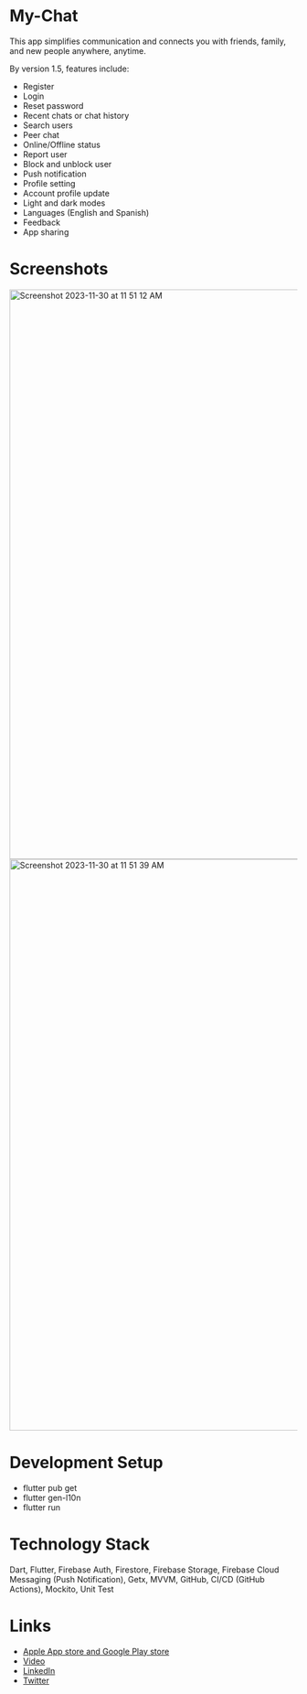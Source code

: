 # My-Chat

This app simplifies communication and connects you with friends, family, and new people anywhere, anytime.

By version 1.5, features include:
- Register
- Login
- Reset password
- Recent chats or chat history
- Search users
- Peer chat
- Online/Offline status
- Report user 
- Block and unblock user
- Push notification
- Profile setting
- Account profile update
- Light and dark modes
- Languages (English and Spanish)
- Feedback
- App sharing

# Screenshots

<img width="997" alt="Screenshot 2023-11-30 at 11 51 12 AM" src="https://github.com/sangvaleap/app-flutter-firebase-mychat/assets/86506519/9d6f8bcb-fe7f-4380-97bc-8c0d05e7a430">
<img width="1000" alt="Screenshot 2023-11-30 at 11 51 39 AM" src="https://github.com/sangvaleap/app-flutter-firebase-mychat/assets/86506519/64f7dc60-dda6-4364-9b47-93a4b3437b8f">

# Development Setup

- flutter pub get
- flutter gen-l10n
- flutter run

# Technology Stack
Dart, Flutter, Firebase Auth, Firestore, Firebase Storage, Firebase Cloud Messaging (Push Notification), Getx, MVVM, GitHub, CI/CD (GitHub Actions), Mockito, Unit Test


# Links
- [Apple App store and Google Play store](https://urlgeni.us/Ct47)
- [Video](https://youtu.be/rI9i-BvXrBw)
- [LinkedIn](https://www.linkedin.com/in/sangvaleap-v/)
- [Twitter](https://twitter.com/sangvaleap)

  
